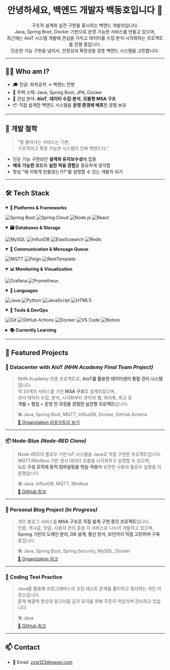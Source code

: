 <h1 align="center">안녕하세요, 백엔드 개발자 백동호입니다 👋</h1>
<p align="center">
  구조적 설계와 실전 구현을 중시하는 백엔드 개발자입니다.<br/>
  Java, Spring Boot, Docker 기반으로 운영 가능한 서비스를 만들고 있으며,<br/>
  최근에는 AIoT 시스템 개발에 관심을 가지고 데이터를 수집·분석·시각화하는 프로젝트를 진행 중입니다.<br/>
  단순한 기능 구현을 넘어서, 안정성과 확장성을 갖춘 백엔드 시스템을 고민합니다.
</p>

---

## 🙋‍♂️ Who am I?

- 🎓 전공: 화학공학 → 백엔드 전향
- 🔧 주력 스택: Java, Spring Boot, JPA, Docker
- 🧠 관심 분야: **AIoT**, **데이터 수집·분석**, **모듈형 MSA 구조**
- 📦 직접 설계한 백엔드 시스템을 **운영 환경에 배포**한 경험 보유

---

## 🎯 개발 철학

> “잘 돌아가는 서비스는 기본,  
> 구조적이고 확장 가능한 시스템이 진짜 백엔드다.”

- 단순 기능 구현보단 **설계와 유지보수성**에 집중
- **배포 가능한 코드**와 **실전 적용 경험**을 중요하게 생각함
- 항상 "왜 이렇게 만들었는가?"를 설명할 수 있는 개발자 되기

---

## 🛠 Tech Stack

<details open>
<summary><b>📌 Platforms & Frameworks</b></summary>

![Spring Boot](https://img.shields.io/badge/Spring_Boot-6DB33F?style=flat&logo=springboot&logoColor=white)
![Spring Cloud](https://img.shields.io/badge/Spring_Cloud-6DB33F?style=flat&logo=spring&logoColor=white)
![Node.js](https://img.shields.io/badge/Node.js-339933?style=flat&logo=nodedotjs&logoColor=white)
![React](https://img.shields.io/badge/React-20232A?style=flat&logo=react&logoColor=61DAFB)

</details>

<details open>
<summary><b>🗃️ Databases & Storage</b></summary>

![MySQL](https://img.shields.io/badge/MySQL-4479A1?style=flat&logo=mysql&logoColor=white)
![InfluxDB](https://img.shields.io/badge/InfluxDB-22ADF6?style=flat&logo=influxdb&logoColor=white)
![Elasticsearch](https://img.shields.io/badge/Elasticsearch-005571?style=flat&logo=elasticsearch&logoColor=white)
![Redis](https://img.shields.io/badge/Redis-DC382D?style=flat&logo=redis&logoColor=white)

</details>

<details open>
<summary><b>🔗 Communication & Message Queue</b></summary>

![MQTT](https://img.shields.io/badge/MQTT-FF9900?style=flat&logo=raspberrypi&logoColor=white)
![Feign](https://img.shields.io/badge/Feign_Client-6DB33F?style=flat&logo=spring&logoColor=white)
![RestTemplate](https://img.shields.io/badge/RestTemplate-6DB33F?style=flat&logo=spring&logoColor=white)

</details>

<details open>
<summary><b>📊 Monitoring & Visualization</b></summary>

![Grafana](https://img.shields.io/badge/Grafana-F46800?style=flat&logo=grafana&logoColor=white)
![Prometheus](https://img.shields.io/badge/Prometheus-E6522C?style=flat&logo=prometheus&logoColor=white)

</details>

<details open>
<summary><b>💬 Languages</b></summary>

![Java](https://img.shields.io/badge/Java-ED8B00?style=flat&logo=openjdk&logoColor=white)
![Python](https://img.shields.io/badge/Python-3776AB?style=flat&logo=python&logoColor=white)
![JavaScript](https://img.shields.io/badge/JavaScript-F7DF1E?style=flat&logo=javascript&logoColor=black)
![HTML5](https://img.shields.io/badge/HTML5-E34F26?style=flat&logo=html5&logoColor=white)

</details>

<details open>
<summary><b>🧰 Tools & DevOps</b></summary>

![Git](https://img.shields.io/badge/Git-F05032?style=flat&logo=git&logoColor=white)
![GitHub Actions](https://img.shields.io/badge/GitHub_Actions-2088FF?style=flat&logo=githubactions&logoColor=white)
![Docker](https://img.shields.io/badge/Docker-2496ED?style=flat&logo=docker&logoColor=white)
![VS Code](https://img.shields.io/badge/VSCode-0078d7?style=flat&logo=visual-studio-code&logoColor=white)
![Notion](https://img.shields.io/badge/Notion-000000?style=flat&logo=notion&logoColor=white)

</details>

<details>
<summary><b>📚 Currently Learning</b></summary>

![Spring Security](https://img.shields.io/badge/Spring_Security-6DB33F?style=flat&logo=spring&logoColor=white)
![OAuth2](https://img.shields.io/badge/OAuth2-000000?style=flat&logo=oauth&logoColor=white)
![Kafka](https://img.shields.io/badge/Kafka-231F20?style=flat&logo=apachekafka&logoColor=white)
![MongoDB](https://img.shields.io/badge/MongoDB-47A248?style=flat&logo=mongodb&logoColor=white)

</details>

---

## 🚀 Featured Projects

### 🏢 Datacenter with AIoT *(NHN Academy Final Team Project)*
> NHN Academy 최종 프로젝트로, **AIoT를 활용한 데이터센터 통합 관리 시스템**입니다.  
> 약 20개의 서비스를 가진 **MSA 구조**로 설계되었으며,  
> 센서 데이터 수집, 분석, 시각화부터 관리자 웹, 회의록, 회고 등  
> **개발 + 협업 + 운영 전 과정을 경험한 실전형 프로젝트**입니다.
>
> 🛠️ Java, Spring Boot, MQTT, InfluxDB, Docker, GitHub Actions  
[🔗 Organization 리포지토리 보기](https://github.com/nhnacademy-aiot2-lucky7)

---

### 📦 Node-Blue *(Node-RED Clone)*
> Node-RED의 플로우 기반 IoT 시스템을 Java로 직접 구현한 프로젝트입니다.  
> MQTT/Modbus 기반 센서 데이터 흐름을 시각화하고 실행할 수 있으며,  
> **노드 구성 로직에 동적 컴파일링을 학습·적용**해 유연한 사용자 플로우 실행을 지원했습니다.
>
> 🛠️ Java, InfluxDB, MQTT, Modbus  
[🔗 GitHub 링크](https://github.com/AIoT-2/Node-Blue)

---

### 📝 Personal Blog Project *(In Progress)*
> 개인 블로그 서비스를 **MSA 구조로 직접 설계·구현 중인 프로젝트**입니다.  
> 인증, 게시글, 댓글, 사용자 관리 등을 각 서비스로 나누어 개발하고 있으며,  
> **Spring 기반의 도메인 분리, DB 설계, 통신 방식, 보안까지 직접 고민하며 구축** 중입니다.
>
> 🛠️ Java, Spring Boot, Spring Security, MySQL, Docker  
[🔗 Organization 링크](https://github.com/personal-blog-project)

---

### 🤖 Coding Test Practice
> Java를 활용해 프로그래머스의 코딩 테스트 문제를 풀이하고 정리하는 개인 저장소입니다.  
> 문제 해결력 향상과 알고리즘 감각 유지를 위해 꾸준히 학습하며 관리하고 있습니다.
>
> 🛠️ Java  
[🔗 GitHub 링크](https://github.com/st120712/Programmers)

---

## 📫 Contact

- 📧 Email: zzw123@naver.com

